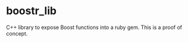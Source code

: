 boostr_lib
==========

C++ library to expose Boost functions into a ruby gem.  This is a proof of concept.


